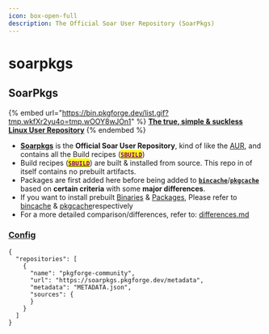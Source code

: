 ```yaml
---
icon: box-open-full
description: The Official Soar User Repository (SoarPkgs)
---
```


# soarpkgs

## SoarPkgs

{% embed url="https://bin.pkgforge.dev/list.gif?tmp.wkfXr2yu4o=tmp.wOOY8wJOn1" %}
[**The true, simple & suckless Linux User Repository**](https://github.com/pkgforge/soarpkgs)
{% endembed %}

* &#x20;[**Soarpkgs**](https://github.com/pkgforge/soarpkgs) is the **Official Soar User Repository**, kind of like the [AUR](https://wiki.archlinux.org/title/Arch_User_Repository), and contains all the Build recipes ([<mark style="color:purple;">**`SBUILD`**</mark>](broken-reference))
* Build recipes ([<mark style="color:purple;">**`SBUILD`**</mark>](broken-reference)) are built & installed from source. This repo in of itself contains no prebuilt artifacts.&#x20;
* Packages are first added here before being added to [**`bincache`**](../bincache/)/[**`pkgcache`**](../pkgcache/) based on **certain criteria** with some **major differences**.
* If you want to install prebuilt [Binaries](../../formats/binaries/) & [Packages](../../formats/packages/), Please refer to [bincache](../bincache/ "mention") & [pkgcache](../pkgcache/ "mention")respectively
* For a more detailed comparison/differences, refer to: [differences.md](differences.md "mention")

### [Config](https://soar.qaidvoid.dev/configuration#repository-configuration)

```json5
{
  "repositories": [
    {
      "name": "pkgforge-community",
      "url": "https://soarpkgs.pkgforge.dev/metadata",
      "metadata": "METADATA.json",
      "sources": {
      }
    }
  ]
}
```
